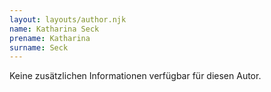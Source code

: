 ```yaml
---
layout: layouts/author.njk
name: Katharina Seck
prename: Katharina
surname: Seck
---
```

Keine zusätzlichen Informationen verfügbar für diesen Autor.
